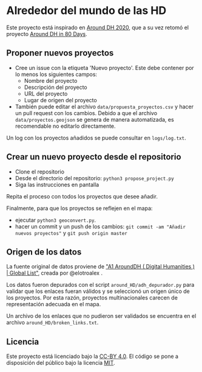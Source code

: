 # Alrededor del mundo de las HD

Este proyecto está inspirado en  [Around DH 2020](https://arounddh.org/), que a su vez retomó el proyecto [Around DH in 80 Days](http://arounddh.elotroalex.com/).

## Proponer nuevos proyectos

* Cree un issue con la etiqueta 'Nuevo proyecto'. Este debe contener por lo menos los siguientes campos: 
  * Nombre del proyecto
  * Descripción del proyecto
  * URL del proyecto
  * Lugar de origen del proyecto
* También puede editar el archivo `data/propuesta_proyectos.csv` y hacer un pull request con los cambios. Debido a que el archivo `data/proyectos.geojson` se genera de manera automatizada, es recomendable no editarlo directamente.

Un log con los proyectos añadidos se puede consultar en `logs/log.txt`.

## Crear un nuevo proyecto desde el repositorio

* Clone el repositorio
* Desde el directorio del repositorio: `python3 propose_project.py`
* Siga las instrucciones en pantalla

Repita el proceso con todos los proyectos que desee añadir.

Finalmente, para que los proyectos se reflejen en el mapa:

* ejecutar `python3 geoconvert.py`.
* hacer un commit y un push de los cambios: `git commit -am "Añadir nuevos proyectos"` y `git push origin master`

## Origen de los datos

La fuente original de datos proviene de ["A1 AroundDH ( Digital Humanities ) | Global List"](https://docs.google.com/spreadsheets/d/1_PNv9Jlw_QlUh6SeYJrGYFucoRzlZAfLf7OouWu-qe4/edit?usp=sharing), creada por @elotroalex .

Los datos fueron depurados con el script `around_HD/adh_depurador.py` para validar que los enlaces fueran válidos y se seleccionó un origen único de los proyectos. Por esta razón, proyectos multinacionales carecen de representación adecuada en el mapa.

Un archivo de los enlaces que no pudieron ser validados se encuentra en el archivo `around_HD/broken_links.txt`.

## Licencia

Este proyecto está licenciado bajo la [CC-BY 4.0](https://creativecommons.org/licenses/by/4.0/).
El código se pone a disposición del público bajo la licencia [MIT](https://opensource.org/licenses/MIT).
